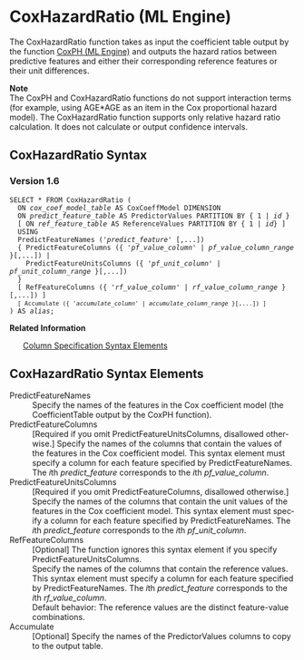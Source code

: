<html><head></head><body><div class="nested0" aria-labelledby="ariaid-title1" topicindex="1" topicid="gcy1506973913737" id="gcy1506973913737"><h1 class="title topictitle1" id="ariaid-title1">CoxHazardRatio (ML Engine)</h1><div class="body conbody">
<p class="p">The CoxHazardRatio function takes as input the coefficient table output by the function <a href="sor1549378757651.md#wqf1506972805506">CoxPH (ML Engine)</a> and outputs the hazard ratios between predictive features and either their corresponding reference features or their unit differences.</p><div class="note note" id="gcy1506973913737__note_N10023_N1000E_N1000C_N10001"><span><b>Note</b></span><div class="notebody">The CoxPH and CoxHazardRatio functions do not support interaction terms (for example, using AGE*AGE as an item in the Cox proportional hazard model). The CoxHazardRatio function supports only relative hazard ratio calculation. It does not calculate or output confidence intervals.</div></div></div><div class="topic reference nested1" aria-labelledby="ariaid-title2" topicindex="2" topicid="bsp1506974144043" xml:lang="en-us" lang="en-us" id="bsp1506974144043">
<h2 class="title topictitle2" id="ariaid-title2">CoxHazardRatio Syntax</h2><div class="body refbody"><div class="section" id="bsp1506974144043__section_N1000E_N1000C_N10001">
<h3 class="title sectiontitle">Version 1.6</h3><pre class="pre codeblock" xml:space="preserve"><code>SELECT * FROM CoxHazardRatio (
  ON <var class="keyword varname">cox_coef_model_table</var> AS CoxCoeffModel DIMENSION
  ON <var class="keyword varname">predict_feature_table</var> AS PredictorValues PARTITION BY { 1 | <var class="keyword varname">id</var> }
  [ ON <var class="keyword varname">ref_feature_table</var> AS ReferenceValues PARTITION BY { 1 | <var class="keyword varname">id</var>} ]
  USING
  PredictFeatureNames ('<var class="keyword varname">predict_feature</var>' [,...])
  { PredictFeatureColumns ({ '<var class="keyword varname">pf_value_column</var>' | <var class="keyword varname">pf_value_column_range</var> }[,...]) |
    PredictFeatureUnitsColumns ({ '<var class="keyword varname">pf_unit_column</var>' | <var class="keyword varname">pf_unit_column_range</var> }[,...])
  }
  [ RefFeatureColumns ({ '<var class="keyword varname">rf_value_column</var>' | <var class="keyword varname">rf_value_column_range</var> }[,...]) ]
  <code class="ph codeph">[ Accumulate ({ '<var class="keyword varname">accumulate_column</var>' | <var class="keyword varname">accumulate_column_range</var> }[,...]) ]</code>
) AS <var class="keyword varname">alias</var>;</code></pre></div></div><div class="related-links"><div class="linklistheader"><p></p><b>Related Information</b></div>
<ul class="linklist linklist relinfo"><div class="linklistmember"><a href="ndv1557782188375.md">Column Specification Syntax Elements</a></div></ul></div></div><div class="topic reference nested1" aria-labelledby="ariaid-title3" topicindex="3" topicid="cbn1506974245869" xml:lang="en-us" lang="en-us" id="cbn1506974245869">
<h2 class="title topictitle2" id="ariaid-title3">CoxHazardRatio Syntax Elements</h2><div class="body refbody"><div class="section" id="cbn1506974245869__section_N10011_N1000E_N10001"><dl class="dl parml"><dt class="dt pt dlterm">PredictFeatureNames</dt><dd class="dd pd">Specify the names of the features in the Cox coefficient model (the CoefficientTable output by the CoxPH function).</dd><dt class="dt pt dlterm">PredictFeatureColumns</dt><dd class="dd pd">[Required if you omit PredictFeatureUnitsColumns, disallowed otherwise.] Specify the names of the columns that contain the values of the features in the Cox coefficient model. This syntax element must specify a column for each feature specified by PredictFeatureNames. The <var class="keyword varname">i</var>th <var class="keyword varname">predict_feature</var> corresponds to the <var class="keyword varname">i</var>th <var class="keyword varname">pf_value_column</var>.</dd><dt class="dt pt dlterm">PredictFeatureUnitsColumns</dt><dd class="dd pd">[Required if you omit PredictFeatureColumns, disallowed otherwise.] Specify the names of the columns that contain the unit values of the features in the Cox coefficient model. This syntax element must specify a column for each feature specified by PredictFeatureNames. The <var class="keyword varname">i</var>th <var class="keyword varname">predict_feature</var> corresponds to the <var class="keyword varname">i</var>th <var class="keyword varname">pf_unit_column</var>.</dd><dt class="dt pt dlterm">RefFeatureColumns</dt><dd class="dd pd">[Optional] The function ignores this syntax element if you specify PredictFeatureUnitsColumns.</dd><dd class="dd pd ddexpand">Specify the names of the columns that contain the reference values. This syntax element must specify a column for each feature specified by PredictFeatureNames. The <var class="keyword varname">i</var>th <var class="keyword varname">predict_feature</var> corresponds to the <var class="keyword varname">i</var>th <var class="keyword varname">rf_value_column</var>.</dd><dd class="dd pd ddexpand">Default behavior:  The reference values are the distinct feature-value combinations.</dd><dt class="dt pt dlterm">Accumulate</dt><dd class="dd pd">[Optional] Specify the names of the PredictorValues columns to copy to the output table.</dd></dl></div></div></div></div></body></html>
